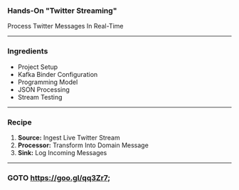 <!--.slide: data-background="img/background-green-16x9.png" -->

### Hands-On "Twitter Streaming"

Process Twitter Messages In Real-Time

---
<!--.slide: data-background="img/background-green-16x9.png" -->
### Ingredients

* Project Setup
* Kafka Binder Configuration
* Programming Model
* JSON Processing
* Stream Testing

---
<!--.slide: data-background="img/background-green-16x9.png" -->
### Recipe

1. **Source:** Ingest Live Twitter Stream
2. **Processor:** Transform Into Domain Message
3. **Sink:** Log Incoming Messages

---
<!--.slide: data-background="img/background-green-16x9.png" -->
### GOTO https://goo.gl/qq3Zr7;